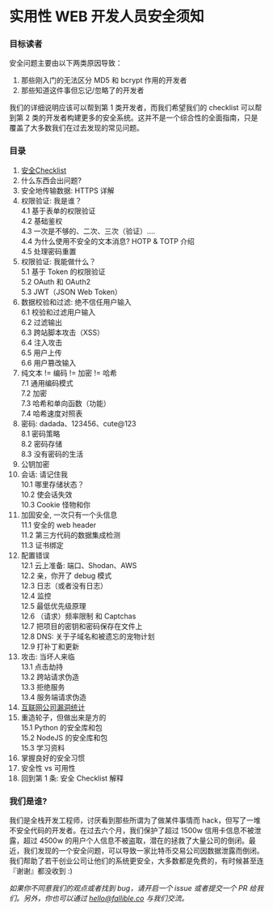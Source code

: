 # 实用性 WEB 开发人员安全须知  

### 目标读者  

安全问题主要由以下两类原因导致：   

1. 那些刚入门的无法区分 MD5 和 bcrypt 作用的开发者  
2. 那些知道这件事但忘记/忽略了的开发者  

我们的详细说明应该可以帮到第 1 类开发者，而我们希望我们的 checklist 可以帮到第 2 类的开发者构建更多的安全系统。这并不是一个综合性的全面指南，只是覆盖了大多数我们在过去发现的常见问题。  



### 目录  

1. [安全Checklist](security-checklist.md)  
2. 什么东西会出问题?  
3. 安全地传输数据: HTTPS 详解  
4. 权限验证: 我是谁？  
4.1 基于表单的权限验证  
4.2 基础鉴权   
4.3 一次是不够的、二次、三次（验证）....   
4.4 为什么使用不安全的文本消息? HOTP & TOTP 介绍   
4.5 处理密码重置  
5. 权限验证: 我能做什么？  
5.1 基于 Token 的权限验证    
5.2 OAuth 和 OAuth2  
5.3 JWT（JSON Web Token）  
6. 数据校验和过滤: 绝不信任用户输入  
6.1 校验和过滤用户输入  
6.2 过滤输出  
6.3 跨站脚本攻击（XSS）    
6.4 注入攻击    
6.5 用户上传   
6.6 用户篡改输入  
7. 纯文本 != 编码 != 加密 != 哈希    
7.1 通用编码模式    
7.2 加密    
7.3 哈希和单向函数（功能）    
7.4 哈希速度对照表  
8. 密码: dadada、123456、cute@123  
8.1 密码策略  
8.2 密码存储  
8.3 没有密码的生活  
9. 公钥加密
10. 会话: 请记住我   
10.1 哪里存储状态？   
10.2 使会话失效    
10.3 Cookie 怪物和你  
11. 加固安全, 一次只有一个头信息    
11.1 安全的 web header    
11.2 第三方代码的数据集成检测    
11.3 证书绑定  
12. 配置错误      
12.1 云上准备: 端口、Shodan、AWS  
12.2 亲，你开了 debug 模式    
12.3 日志（或者没有日志）  
12.4 监控  
12.5 最低优先级原理    
12.6 （请求）频率限制 和 Captchas  
12.7 把项目的密钥和密码保存在文件上      
12.8 DNS: 关于子域名和被遗忘的宠物计划    
12.9 打补丁和更新    
13. 攻击: 当坏人来临    
13.1 点击劫持    
13.2 跨站请求伪造    
13.3 拒绝服务    
13.4 服务端请求伪造  
14. [互联网公司漏洞统计](vulnerabilities-stats.md)   
15. 重造轮子，但做出来是方的    
15.1 Python 的安全库和包    
15.2 NodeJS 的安全库和包  
15.3 学习资料  
16. 掌握良好的安全习惯  
17. 安全性 vs 可用性  
18. 回到第 1 条: 安全 Checklist 解释  




### 我们是谁?

我们是全栈开发工程师，讨厌看到那些所谓为了做某件事情而 hack，但写了一堆不安全代码的开发者。在过去六个月，我们保护了超过 1500w 信用卡信息不被泄露，超过 4500w 的用户个人信息不被盗取，潜在的拯救了大量公司的倒闭。最近，我们发现的一个安全问题，可以导致一家比特币交易公司因数据泄露而倒闭。我们帮助了若干创业公司让他们的系统更安全，大多数都是免费的，有时候甚至连『谢谢』都没收到 :)

*如果你不同意我们的观点或者找到 bug，请开启一个 issue 或者提交一个 PR 给我们。另外，你也可以通过 hello@fallible.co 与我们交流。*

